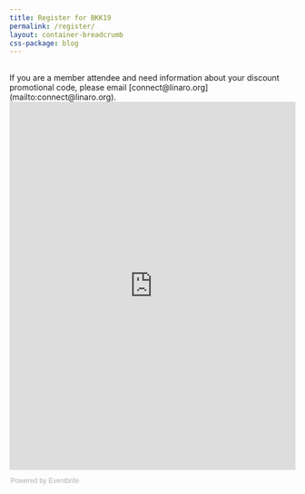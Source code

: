 ```yaml
---
title: Register for BKK19
permalink: /register/
layout: container-breadcrumb
css-package: blog
---
```

<div class="row" id="register">
<div class="container no-padding">
<div class="col-md-12" style="margin-top:30px;" markdown="1">
If you are a member attendee and need information about your discount promotional code, please email [connect@linaro.org](mailto:connect@linaro.org).

<div style="width:100%; text-align:left;"><iframe src="https://eventbrite.co.uk/tickets-external?eid=48919656008&ref=etckt" frameborder="0" height="650px" width="100%" vspace="0" hspace="0" marginheight="5" marginwidth="5" scrolling="auto" allowtransparency="true"></iframe><div style="font-family:Helvetica, Arial; font-size:12px; padding:10px 0 5px; margin:2px; width:100%; text-align:left;" ><a class="powered-by-eb" style="color: #ADB0B6; text-decoration: none;" target="_blank" href="https://www.eventbrite.co.uk/">Powered by Eventbrite</a></div></div>


</div>
</div>
</div>
